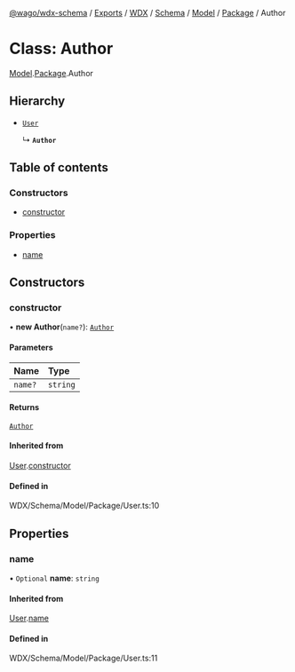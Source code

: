 [@wago/wdx-schema](../README.md) / [Exports](../modules.md) / [WDX](../modules/WDX.md) / [Schema](../modules/WDX.Schema.md) / [Model](../modules/WDX.Schema.Model.md) / [Package](../modules/WDX.Schema.Model.Package.md) / Author

# Class: Author

[Model](../modules/WDX.Schema.Model.md).[Package](../modules/WDX.Schema.Model.Package.md).Author

## Hierarchy

- [`User`](WDX.Schema.Model.Package.User.md)

  ↳ **`Author`**

## Table of contents

### Constructors

- [constructor](WDX.Schema.Model.Package.Author.md#constructor)

### Properties

- [name](WDX.Schema.Model.Package.Author.md#name)

## Constructors

### constructor

• **new Author**(`name?`): [`Author`](WDX.Schema.Model.Package.Author.md)

#### Parameters

| Name | Type |
| :------ | :------ |
| `name?` | `string` |

#### Returns

[`Author`](WDX.Schema.Model.Package.Author.md)

#### Inherited from

[User](WDX.Schema.Model.Package.User.md).[constructor](WDX.Schema.Model.Package.User.md#constructor)

#### Defined in

WDX/Schema/Model/Package/User.ts:10

## Properties

### name

• `Optional` **name**: `string`

#### Inherited from

[User](WDX.Schema.Model.Package.User.md).[name](WDX.Schema.Model.Package.User.md#name)

#### Defined in

WDX/Schema/Model/Package/User.ts:11
